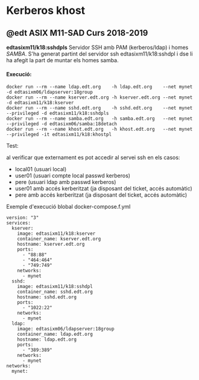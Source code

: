 # Kerberos khost
## @edt ASIX M11-SAD Curs 2018-2019

**edtasixm11/k18:sshdpls** Servidor SSH  amb PAM (kerberos/ldap) i homes *SAMBA*.
  S'ha generat partint del servidor ssh  edtasixm11/k18:sshdpl i dse li ha afegit 
  la part de muntar els homes samba.



#### Execució:
```
docker run --rm --name ldap.edt.org    -h ldap.edt.org    --net mynet -d edtasixm06/ldapserver:18group
docker run --rm --name kserver.edt.org -h kserver.edt.org --net mynet -d edtasixm11/k18:kserver
docker run --rm --name sshd.edt.org    -h sshd.edt.org    --net mynet --privileged -d edtasixm11/k18:sshdpls
docker run --rm --name samba.edt.org   -h samba.edt.org   --net mynet --privileged -d edtasixm06/samba:18detach
docker run --rm --name khost.edt.org   -h khost.edt.org   --net mynet --privileged -it edtasixm11/k18:khostpl
```

Test:

al verificar que externament es pot accedir al servei ssh en els casos:

  * local01 (usuari local)
  * user01 (usuari compte local passwd kerberos)
  * pere (usuari ldap amb passwd kerberos)
  * user01 amb accés kerberitzat (ja disposant del ticket, accés automàtic)
  * pere  amb accés kerberitzat (ja disposant del ticket, accés automàtic)

Exemple d'execució blobal docker-compose.f.yml
```
version: "3"
services:
  kserver:
    image: edtasixm11/k18:kserver
    container_name: kserver.edt.org
    hostname: kserver.edt.org
    ports:
      - "88:88"
      - "464:464"
      - "749:749"
    networks:
      - mynet
  sshd:
    image: edtasixm11/k18:sshdpl
    container_name: sshd.edt.org
    hostname: sshd.edt.org
    ports: 
      - "1022:22"
    networks:
      - mynet        
  ldap:
    image: edtasixm06/ldapserver:18group
    container_name: ldap.edt.org
    hostname: ldap.edt.org
    ports: 
      - "389:389"
    networks:
      - mynet
networks:
  mynet:
```

